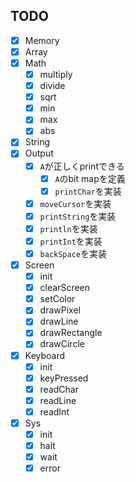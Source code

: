 ## TODO
- [x] Memory
- [x] Array
- [x] Math
    - [x] multiply
    - [x] divide
    - [x] sqrt
    - [x] min
    - [x] max
    - [x] abs
- [x] String
- [x] Output
    - [x] `A`が正しくprintできる
        - [x] `A`のbit mapを定義
        - [x] `printChar`を実装
    - [x] `moveCursor`を実装
    - [x] `printString`を実装
    - [x] `println`を実装
    - [x] `printInt`を実装
    - [x] `backSpace`を実装
- [x] Screen
    - [x] init
    - [x] clearScreen
    - [x] setColor
    - [x] drawPixel
    - [x] drawLine
    - [x] drawRectangle
    - [x] drawCircle
- [x] Keyboard
    - [x] init
    - [x] keyPressed
    - [x] readChar
    - [x] readLine
    - [x] readInt
- [x] Sys
    - [x] init
    - [x] halt
    - [x] wait
    - [x] error
